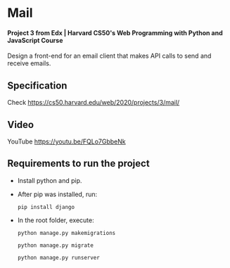 # Mail
#### Project 3 from Edx | Harvard CS50's Web Programming with Python and JavaScript Course
Design a front-end for an email client that makes API calls to send and receive emails.

## Specification 
Check https://cs50.harvard.edu/web/2020/projects/3/mail/

## Video
YouTube https://youtu.be/FQLo7GbbeNk

## Requirements to run the project

* Install python and pip.

* After pip was installed, run:
    
    ````
    pip install django
    ````

* In the root folder, execute: 
    ````
    python manage.py makemigrations
    ````
    ````
    python manage.py migrate
    ````
    ````
    python manage.py runserver
    ````
